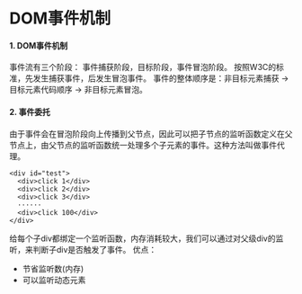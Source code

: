 # DOM事件机制
#### 1. DOM事件机制
事件流有三个阶段： 事件捕获阶段，目标阶段，事件冒泡阶段。
按照W3C的标准，先发生捕获事件，后发生冒泡事件。
事件的整体顺序是：非目标元素捕获 -> 目标元素代码顺序 -> 非目标元素冒泡。


#### 2. 事件委托
由于事件会在冒泡阶段向上传播到父节点，因此可以把子节点的监听函数定义在父节点上，由父节点的监听函数统一处理多个子元素的事件。这种方法叫做事件代理。
```
<div id="test">
  <div>click 1</div>
  <div>click 2</div>
  <div>click 3</div>
  ······
  <div>click 100</div>
</div>
```
给每个子div都绑定一个监听函数，内存消耗较大，我们可以通过对父级div的监听，来判断子div是否触发了事件。
优点：
* 节省监听数(内存)
* 可以监听动态元素
